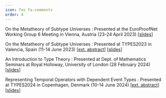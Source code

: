 ```yaml
---
icon: fas fa-comments
order: 4
---
```


On the Metatheory of Subtype Universes
: Presented at the EuroProofNet Working Group 6 Meeting in Vienna, Austria (23-24 April 2023)
  [[slides](/assets/slides/slides_2023_wg6.pdf)]

On the Metatheory of Subtype Universes
: Presented at TYPES2023 in Valencia, Spain (11-14 June 2023)
  [[ext. abstract](/assets/abstracts/abs_2023_types23.pdf)] [[slides](/assets/slides/slides_2023_types23.pdf)]

An Introduction to Type Theory
: Presented at Dept. of Mathematics Seminars at Royal Holloway, University of London (28 February 2024)
  [[slides](/assets/slides/slides_2024_rhul.pdf)]

Representing Temporal Operators with Dependent Event Types
: Presented at TYPES2024 in Copenhagen, Denmark (10-14 June 2024)
  [[ext. abstract](/assets/abstracts/abs_2024_types24.pdf)] [[slides](/assets/slides/slides_2024_types24.pdf)]